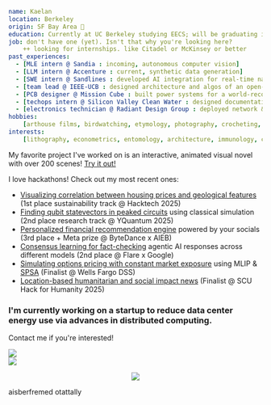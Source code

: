 ```yaml
name: Kaelan
location: Berkeley
origin: SF Bay Area 🌉
education: Currently at UC Berkeley studying EECS; will be graduating in '27
job: don't have one (yet). Isn't that why you're looking here?
    ++ looking for internships. like Citadel or McKinsey or better
past_experiences:
  - [MLE intern @ Sandia : incoming, autonomous computer vision]
  - [LLM intern @ Accenture : current, synthetic data generation]
  - [SWE intern @ Sandlines : developed AI integration for real-time national policy change tracking]
  - [team lead @ IEEE-UCB : designed architecture and algos of an open-source NLP model from scratch]
  - [PCB designer @ Mission Cube : built power systems for a world-record atmospheric bacteria probe]
  - [techops intern @ Silicon Valley Clean Water : designed documentation tagging reference database]
  - [electronics technician @ Radiant Design Group : deployed network & audiovisual hardware/devices]
hobbies:
    [arthouse films, birdwatching, etymology, photography, crocheting, The Void Rains Upon Her Heart]
interests:
    [lithography, econometrics, entomology, architecture, immunology, culinary art, condensed matter]
```

My favorite project I've worked on is an interactive, animated visual novel with over 200 scenes!
[Try it out!](https://github.com/Vitamoon/mojan)

I love hackathons! Check out my most recent ones:

* [Visualizing correlation between housing prices and geological features](https://github.com/Vitamoon/hacktech-25) (1st place sustainability track @ Hacktech 2025)
* [Finding qubit statevectors in peaked circuits](https://github.com/Vitamoon/yquantum-25-bq) using classical simulation (2nd place research track @ YQuantum 2025)
* [Personalized financial recommendation engine](https://github.com/Vitamoon/trae-hackathon) powered by your socials (3rd place + Meta prize @ ByteDance x AIEB)
* [Consensus learning for fact-checking](https://github.com/Vitamoon/flare-cons) agentic AI responses across different models (2nd place @ Flare x Google)
* [Simulating options pricing with constant market exposure](https://github.com/Vitamoon/wfbadss) using MLIP & [SPSA](https://www.jhuapl.edu/spsa/) (Finalist @ Wells Fargo DSS)
* [Location-based humanitarian and social impact news](https://github.com/Nightxade/hack-for-humanity-2025) (Finalist @ SCU Hack for Humanity 2025)

### I'm currently working on a startup to reduce data center energy use via advances in distributed computing.
Contact me if you're interested!

<div>
<a href="https://github.com/anuraghazra/github-readme-stats">
  <img align="center" src="https://github-readme-stats.vercel.app/api?username=vitamoon&theme=merko&hide=prs,issues&show_icons=true&hide_rank=true" />
</a>
</div>

<div>
<a href="https://github.com/anuraghazra/github-readme-stats">
  <img align="center" src="https://github-readme-stats.vercel.app/api/top-langs/?username=vitamoon&theme=merko&layout=compact&langs_count=20" />
</a>
</div>

<p align="center">
  <img src="https://capsule-render.vercel.app/api?type=waving&color=gradient&height=100&section=footer"/>
</p>

aisberfremed otattally
